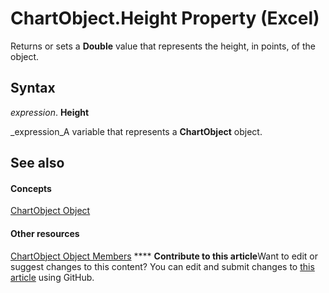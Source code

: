 
# ChartObject.Height Property (Excel)

Returns or sets a  **Double** value that represents the height, in points, of the object.


## Syntax

 _expression_. **Height**

 _expression_A variable that represents a  **ChartObject** object.


## See also


#### Concepts


 [ChartObject Object](b546e6f2-7ac6-2dea-eba2-f98f68f3df65.md)
#### Other resources


 [ChartObject Object Members](b53f82f3-1144-b471-cacc-28bbbc493eba.md)
****   **Contribute to this article**Want to edit or suggest changes to this content? You can edit and submit changes to  [this article](https://github.com/jhershey00/VBA_Excel_Test/OpenXMLCon/articles/0acac3a2-851a-496b-1130-30cd9fcb749c.md) using GitHub.

